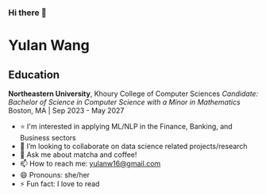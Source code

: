 ### Hi there 👋

# Yulan Wang
## Education
**Northeastern University**, Khoury College of Computer Sciences
*Candidate: Bachelor of Science in Computer Science with a Minor in Mathematics*
Boston, MA | Sep 2023 - May 2027

- ⭐ I'm interested in applying ML/NLP in the Finance, Banking, and Business sectors
- 👯 I’m looking to collaborate on data science related projects/research
- 💬 Ask me about matcha and coffee!
- 📫 How to reach me: yulanw16@gmail.com
- 😄 Pronouns: she/her
- ⚡ Fun fact: I love to read
